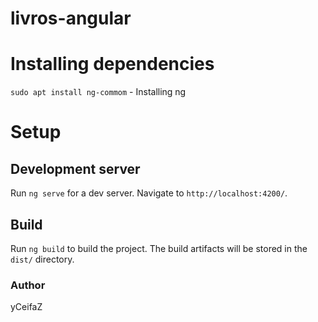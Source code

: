 # livros-angular

# Installing dependencies
`sudo apt install ng-commom` - Installing ng

# Setup
## Development server

Run `ng serve` for a dev server. Navigate to `http://localhost:4200/`.

## Build

Run `ng build` to build the project. The build artifacts will be stored in the `dist/` directory.

### Author
yCeifaZ
